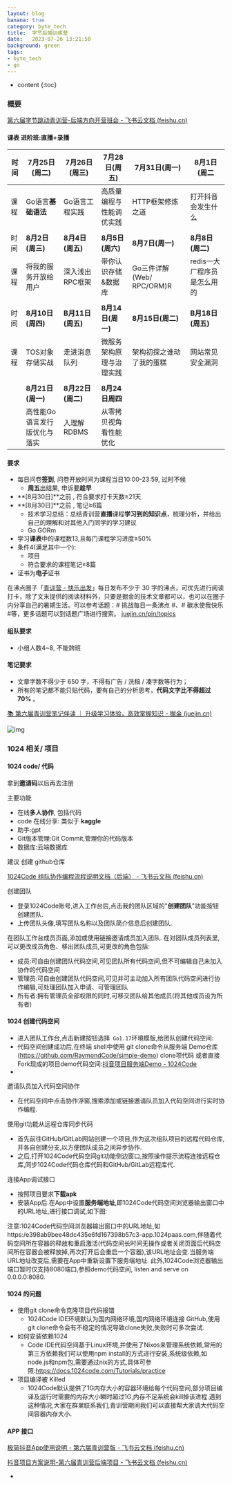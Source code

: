 ```yaml
---
layout: blog
banana: true
category: byte_tech
title:  字节后端训练营
date:   2023-07-26 13:21:50
background: green
tags:
- byte_tech
- go
---
```


* content
{:toc}


### 概要



[‬⁢﻿⁣⁤⁣﻿‍‍⁡⁣‌﻿⁤⁡﻿⁢‌‍‌⁡‬⁡‌⁢⁤﻿﻿‌‍⁢‌⁣⁣‍‍⁢‬第六届字节跳动青训营-后端方向开营班会 - 飞书云文档 (feishu.cn)](https://bytedance.feishu.cn/docx/KwNudUZqQoGL6sxDzFscelaHnGg)





#### 课表 进阶班:直播+录播

| 时间 | 7月25日(周二)                | 7月26日(周三)     | 7月28日(周五)            | 7月31日(周一)             | 8月1日(周二                 |
| ---- | ---------------------------- | ----------------- | ------------------------ | ------------------------- | --------------------------- |
| 课程 | Go语言**基础语法**           | Go语言工程实践    | 高质量编程与性能调优实践 | HTTP框架修炼之道          | 打开抖音会发生什么          |
|      |                              |                   |                          |                           |                             |
| 时间 | **8月2日(周三)**             | **8月4日(周五)**  | **8月5日(周六)**         | **8月7日(周一)**          | **8月8日(周二)**            |
| 课程 | 将我的服务开放给用户         | 深入浅出RPC框架   | 带你认识存储&数据库      | Go三件详解(Web/ RPC/ORM)R | redis一大厂程序员是怎么用的 |
|      |                              |                   |                          |                           |                             |
| 时间 | **8月10日(周四)**            | **B月11日(周五)** | **8月14日(周一)**        | **8月15日(周二)**         | **B月18日(周五)**           |
| 课程 | TOS对象存储实战              | 走进消息队列      | 微服务架构原理与治理实践 | 架构初探之谁动了我的蛋糕  | 网站常见安全漏洞            |
|      |                              |                   |                          |                           |                             |
|      | **8月21日(周一)**            | **8月22日(周二)** | **8月24日周四**          |                           |                             |
|      | 高性能Go语言发行版优化与落实 | 入理解RDBMS       | 从零拷贝视角看性能忧化   |                           |                             |



#### 要求

- 每日问卷**签到**, 问卷开放时间为课程当日10:00-23:59, 过时不候
    - **周五**出结果, 申诉要**趁早**
- **[8月30日]**之前 , 符合要求打卡天数≥21天
- **[8月30日]**之前 , 笔记≥6篇
    - 技术学习总结：总结青训营**直播**课程**学习到的知识点**，梳理分析，并给出自己的理解和对其他入门同学的学习建议
    - Go GORm
- 学习**课表**中的课程数13,且每门课程学习进度≥50%
- 条件4(满足其中一个):
    - 项目
    - 符合要求的课程笔记≥8篇
- 证书为**电子**证书



在沸点圈子「[青训营 - 快乐出发](https://juejin.cn/pin/club/7091610245012815879)」每日发布不少于 30 字的沸点，可优先进行阅读打卡，除了文末提供的阅读材料外，只要是掘金的技术文章都可以，也可以在圈子内分享自己的暑期生活。可以参考话题：# 挑战每日一条沸点 #、# 碳水使我快乐 #等，更多话题可以到话题广场进行搜索。 [juejin.cn/pin/topics](https://juejin.cn/pin/topics)



#### 组队要求

- 小组人数4~8, 不能跨班





#### 笔记要求

- 文章字数不得少于 650 字，不得有广告 / 洗稿 / 凑字数等行为；
- 所有的笔记都不能只贴代码，要有自己的分析思考，**代码文字比不得超过 70%** 。

[📚 第六届青训营笔记伴读 ｜ 升级学习体验，高效掌握知识 - 掘金 (juejin.cn)](https://juejin.cn/post/7259210874446381115)

![img](https://p3-juejin.byteimg.com/tos-cn-i-k3u1fbpfcp/5c208a553193450caffda616c832fa58~tplv-k3u1fbpfcp-zoom-in-crop-mark:1512:0:0:0.awebp)

















### 1024 相关/ 项目

#### 1024 code/ 代码

拿到**邀请码**以后再去注册

主要功能

- 在线**多人协作**, 包括代码
- code 在线分享: 类似于 **kaggle**
- 助手:gpt
- Git版本管理:Git Commit,管理你的代码版本
- 数据库:云端数据库



建议 创建 github仓库

[‌‌‌⁢⁤﻿‍⁣‍‌‬‌‌﻿﻿﻿⁡⁣⁤‌⁡﻿⁣⁤‬⁣‬﻿﻿‍⁡⁢⁡⁣‬⁣⁡⁡⁤⁡‌1024Code 组队协作编程流程说明文档（后端） - 飞书云文档 (feishu.cn)](https://c1n2p7ijpkc.feishu.cn/docx/HyJfd9n2DojarxxaNsQcTs8hn3c)









创建团队

- 登录1024Code账号,进入工作台后,点击我的团队区域的"**创建团队**"功能按钮创建团队.
- 上传团队头像,填写团队名称以及团队简介信息后创建团队.

在团队工作台成员页面,添加或使用链接邀请成员加入团队.
在对团队成员列表里,可以更改成员角色、移出团队成员,可更改的角色包括:

- 成员:可自由创建团队代码空间,可见团队所有代码空间,但不可编辑自己未加入协作的代码空间
- 管理员:可自由创建团队代码空间,可见并可主动加入所有团队代码空间进行协作编辑,可处理团队加入申请、可管理团队
- 所有者:拥有管理员全部权限的同时,可移交团队给其他成员(将其他成员设为所有者)



#### 1024 创建代码空间

- 进入团队工作台,点击新建按钮选择` Go1.17`环境模版,给团队创建代码空间:
- 代码空间创建成功后,在终端 shell中使用 git clone命令从服务端 Demo仓库(https://github.com/RaymondCode/simple-demo) clone项代码 或者直接Fork现成的项目demo代码空间:[抖音项目服务端Demo - 1024Code](https://1024code.com/codecubes/n56lqqb)
- 

邀请队员加入代码空间协作

- 在代码空间中点击协作浮窗,搜索添加或链接邀请队员加入代码空间进行实时协作编程.

使用git功能从远程仓库同步代码

- 首先前往GitHub/GitLab网站创建一个项目,作为这次组队项目的远程代码仓库,并各自创建分支,以方便团队成员之间异步协作.
- 之后,打开1024Code代码空间git功能侧边窗口,按照操作提示流程连接远程仓库,同步1024Code代码仓库代码和GitHub/GitLab远程库代.

连接App调试接口

- 按照项目要求**下载apk**
- 安装App后.在App中设置**服务端地址**,即1024Code代码空间浏览器输出窗口中的URL地址,进行接口调试,如下图:

注意:1024Code代码空间浏览器输出窗口中的URL地址,如https:/e398ab9bee48dc435e6fd167398b57c3-app.1024paas.com,伴随着代码空间所在容器的释放和重启激活(代码空间长时间无操作或者关闭页面后代码空间所在容器会被释放掉,再次打开后会重启一个容器),该URL地址会变.当服务端URL地址改变后,需要在App中重新设置下服务端地址.
此外,1024Code浏览器输出端口暂时仅支持8080端口,参照demo代码空间, listen and serve on
0.0.0.0:8080.





#### 1024 的问题

- 使用git clone命令克隆项目代码报错
    - 1024Code IDE环境默认为国内网络环境,国内网络环境连接 GitHub,使用git clone命令会有不稳定的情况导致clone失败,失败时可多次尝试.
- 如何安装依赖1024
    - Code IDE代码空间基于Linux环境,并使用了Nixos来管理系统依赖,常用的第三方依赖我们可以使用npm install的方式进行安装,系统级依赖,如node.js和npm包,需要通过nix的方式,具体可参照:https://docs.1024code.com/Tutorials/practice
- 项目编译被 Killed
    - 1024Code默认提供了1G内存大小的容器环境给每个代码空间,部分项目编译及运行时需要的内存大小瞬时超过1G,内存不足系统会kill掉该进程.遇到这种情况,大家在群里联系我们,青训营期间我们可以直接帮大家调大代码空间容器内存大小.





####  APP 接口

[极简抖音App使用说明 - 第六届青训营版 - 飞书云文档 (feishu.cn)](https://bytedance.feishu.cn/docx/NMneddpKCoXZJLxHePUcTzGgnmf)

[‍‌‬‍‍⁢‌⁣⁤⁣‍⁡⁡‌‬‬⁢⁡‌‌‬⁢‬⁣‌‍⁣⁤‌‍⁣﻿﻿‍抖音项目方案说明-第六届青训营后端项目 - 飞书云文档 (feishu.cn)](https://bytedance.feishu.cn/docx/BhEgdmoI3ozdBJxly71cd30vnRc)







- 







